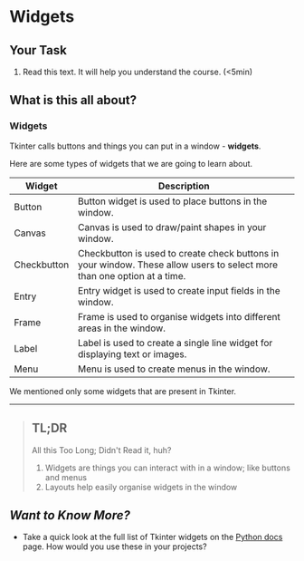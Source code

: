 # Widgets
## Your Task
1. Read this text. It will help you understand the course. (<5min) 

## What is this all about?
### Widgets
Tkinter calls buttons and things you can put in a window - **widgets**. 

Here are some types of widgets that we are going to learn about.

Widget  | Description
---|---
Button  | Button widget is used to place buttons in the window.
Canvas  | Canvas is used to draw/paint shapes in your window.
Checkbutton| Checkbutton is used to create check buttons in your window. These allow users to select more than one option at a time.
Entry| Entry widget is used to create input fields in the window.
Frame| Frame is used to organise widgets into different areas in the window.
Label| Label is used to create a single line widget for displaying text or images.
Menu| Menu is used to create menus in the window.

We mentioned only some widgets that are present in Tkinter. 

***
>## TL;DR
>All this Too Long; Didn't Read it, huh?
> 1. Widgets are things you can interact with in a window; like buttons and menus
> 2. Layouts help easily organise widgets in the window

## _Want to Know More?_
- Take a quick look at the full list of Tkinter widgets on the [Python docs](https://docs.python.org/3/library/tkinter.ttk.html#widget) page. How would you use these in your projects?
